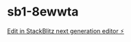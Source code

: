 # sb1-8ewwta

[Edit in StackBlitz next generation editor ⚡️](https://stackblitz.com/~/github.com/Rvrentalsuccess/sb1-8ewwta)